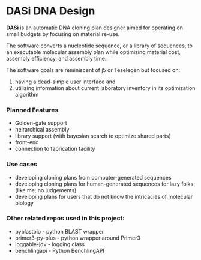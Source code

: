 # DASi DNA Design

**DASi** is an automatic DNA cloning plan designer aimed for operating on small budgets
by focusing on material
re-use.

The software converts a nucleotide sequence, or a library of sequences, to an executable
 molecular assembly plan while
optimizing material cost, assembly efficiency, and assembly time.

The software goals are reminiscent of j5 or Teselegen but focused on:
1. having a dead-simple user interface and
1. utilizing information about current laboratory inventory in its optimization
algorithm

### Planned Features

* Golden-gate support
* heirarchical assembly
* library support (with bayesian search to optimize shared parts)
* front-end
* connection to fabrication facility

### Use cases

* developing cloning plans from computer-generated sequences
* developing cloning plans for human-generated sequences for lazy folks (like me; no judgements)
* developing plans for users that do not know the intricacies of molecular biology

### Other related repos used in this project:

* pyblastbio - python BLAST wrapper
* primer3-py-plus - python wrapper around Primer3
* loggable-jdv - logging class
* benchlingapi - Python BenchlingAPI